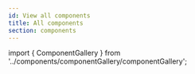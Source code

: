 ```yaml
---
id: View all components
title: All components
section: components
---
```


import { ComponentGallery } from '../components/componentGallery/componentGallery';

<ComponentGallery />
